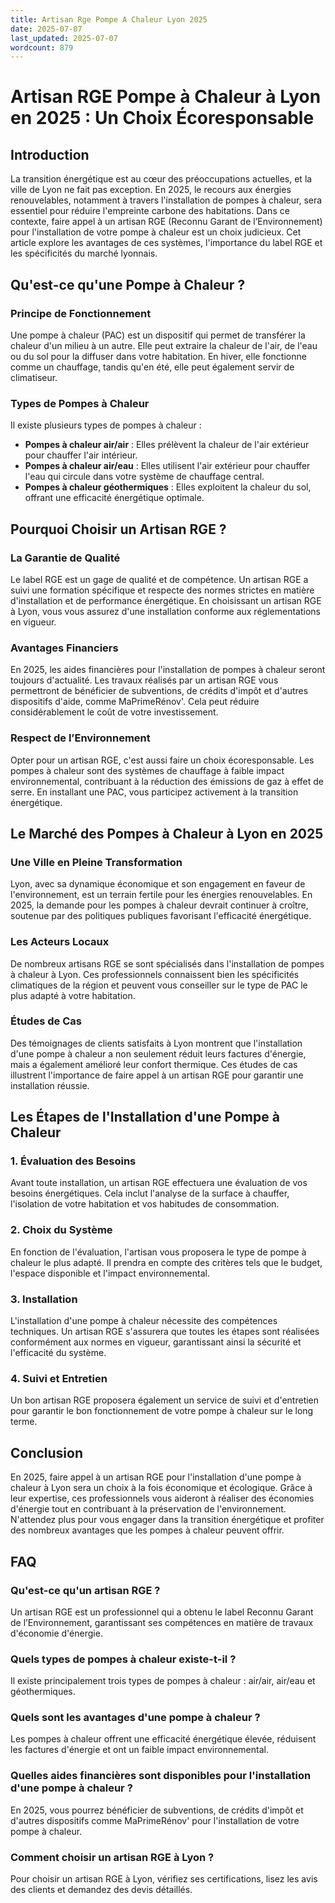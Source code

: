 ```yaml
---
title: Artisan Rge Pompe A Chaleur Lyon 2025
date: 2025-07-07
last_updated: 2025-07-07
wordcount: 879
---
```


# Artisan RGE Pompe à Chaleur à Lyon en 2025 : Un Choix Écoresponsable

## Introduction

La transition énergétique est au cœur des préoccupations actuelles, et la ville de Lyon ne fait pas exception. En 2025, le recours aux énergies renouvelables, notamment à travers l'installation de pompes à chaleur, sera essentiel pour réduire l'empreinte carbone des habitations. Dans ce contexte, faire appel à un artisan RGE (Reconnu Garant de l’Environnement) pour l'installation de votre pompe à chaleur est un choix judicieux. Cet article explore les avantages de ces systèmes, l'importance du label RGE et les spécificités du marché lyonnais.

## Qu'est-ce qu'une Pompe à Chaleur ?

### Principe de Fonctionnement

Une pompe à chaleur (PAC) est un dispositif qui permet de transférer la chaleur d'un milieu à un autre. Elle peut extraire la chaleur de l'air, de l'eau ou du sol pour la diffuser dans votre habitation. En hiver, elle fonctionne comme un chauffage, tandis qu'en été, elle peut également servir de climatiseur.

### Types de Pompes à Chaleur

Il existe plusieurs types de pompes à chaleur :

- **Pompes à chaleur air/air** : Elles prélèvent la chaleur de l'air extérieur pour chauffer l'air intérieur.
- **Pompes à chaleur air/eau** : Elles utilisent l'air extérieur pour chauffer l'eau qui circule dans votre système de chauffage central.
- **Pompes à chaleur géothermiques** : Elles exploitent la chaleur du sol, offrant une efficacité énergétique optimale.

## Pourquoi Choisir un Artisan RGE ?

### La Garantie de Qualité

Le label RGE est un gage de qualité et de compétence. Un artisan RGE a suivi une formation spécifique et respecte des normes strictes en matière d'installation et de performance énergétique. En choisissant un artisan RGE à Lyon, vous vous assurez d'une installation conforme aux réglementations en vigueur.

### Avantages Financiers

En 2025, les aides financières pour l'installation de pompes à chaleur seront toujours d'actualité. Les travaux réalisés par un artisan RGE vous permettront de bénéficier de subventions, de crédits d'impôt et d'autres dispositifs d'aide, comme MaPrimeRénov'. Cela peut réduire considérablement le coût de votre investissement.

### Respect de l’Environnement

Opter pour un artisan RGE, c'est aussi faire un choix écoresponsable. Les pompes à chaleur sont des systèmes de chauffage à faible impact environnemental, contribuant à la réduction des émissions de gaz à effet de serre. En installant une PAC, vous participez activement à la transition énergétique.

## Le Marché des Pompes à Chaleur à Lyon en 2025

### Une Ville en Pleine Transformation

Lyon, avec sa dynamique économique et son engagement en faveur de l'environnement, est un terrain fertile pour les énergies renouvelables. En 2025, la demande pour les pompes à chaleur devrait continuer à croître, soutenue par des politiques publiques favorisant l'efficacité énergétique.

### Les Acteurs Locaux

De nombreux artisans RGE se sont spécialisés dans l'installation de pompes à chaleur à Lyon. Ces professionnels connaissent bien les spécificités climatiques de la région et peuvent vous conseiller sur le type de PAC le plus adapté à votre habitation.

### Études de Cas

Des témoignages de clients satisfaits à Lyon montrent que l'installation d'une pompe à chaleur a non seulement réduit leurs factures d'énergie, mais a également amélioré leur confort thermique. Ces études de cas illustrent l'importance de faire appel à un artisan RGE pour garantir une installation réussie.

## Les Étapes de l'Installation d'une Pompe à Chaleur

### 1. Évaluation des Besoins

Avant toute installation, un artisan RGE effectuera une évaluation de vos besoins énergétiques. Cela inclut l'analyse de la surface à chauffer, l'isolation de votre habitation et vos habitudes de consommation.

### 2. Choix du Système

En fonction de l'évaluation, l'artisan vous proposera le type de pompe à chaleur le plus adapté. Il prendra en compte des critères tels que le budget, l'espace disponible et l'impact environnemental.

### 3. Installation

L'installation d'une pompe à chaleur nécessite des compétences techniques. Un artisan RGE s'assurera que toutes les étapes sont réalisées conformément aux normes en vigueur, garantissant ainsi la sécurité et l'efficacité du système.

### 4. Suivi et Entretien

Un bon artisan RGE proposera également un service de suivi et d'entretien pour garantir le bon fonctionnement de votre pompe à chaleur sur le long terme.

## Conclusion

En 2025, faire appel à un artisan RGE pour l'installation d'une pompe à chaleur à Lyon sera un choix à la fois économique et écologique. Grâce à leur expertise, ces professionnels vous aideront à réaliser des économies d'énergie tout en contribuant à la préservation de l'environnement. N'attendez plus pour vous engager dans la transition énergétique et profiter des nombreux avantages que les pompes à chaleur peuvent offrir.

## FAQ

### Qu'est-ce qu'un artisan RGE ?

Un artisan RGE est un professionnel qui a obtenu le label Reconnu Garant de l’Environnement, garantissant ses compétences en matière de travaux d'économie d'énergie.

### Quels types de pompes à chaleur existe-t-il ?

Il existe principalement trois types de pompes à chaleur : air/air, air/eau et géothermiques.

### Quels sont les avantages d'une pompe à chaleur ?

Les pompes à chaleur offrent une efficacité énergétique élevée, réduisent les factures d'énergie et ont un faible impact environnemental.

### Quelles aides financières sont disponibles pour l'installation d'une pompe à chaleur ?

En 2025, vous pourrez bénéficier de subventions, de crédits d'impôt et d'autres dispositifs comme MaPrimeRénov' pour l'installation de votre pompe à chaleur.

### Comment choisir un artisan RGE à Lyon ?

Pour choisir un artisan RGE à Lyon, vérifiez ses certifications, lisez les avis des clients et demandez des devis détaillés.